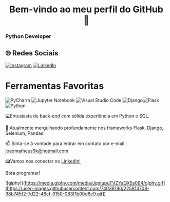 <h1 align="center">Bem-vindo ao meu perfil do GitHub 👋</h1>
<h3>Python Developer</h3>

## 🌐 Redes Sociais
[![Instagram](https://img.shields.io/badge/Instagram-%23E4405F.svg?logo=Instagram&logoColor=white)](https://www.instagram.com/joaomatheuzs/) 
[![LinkedIn](https://img.shields.io/badge/LinkedIn-%230077B5.svg?logo=linkedin&logoColor=white)](https://www.linkedin.com/in/joao-ribeiro-desenvolvedor/) 

# Ferramentas Favoritas
![PyCharm](https://img.shields.io/badge/pycharm-143?style=for-thebadge&logo=pycharm&logoColor=black&color=black&labelColor=green)
![Jupyter Notebook](https://img.shields.io/badge/jupyter-%23FA0F00.svg?style=for-the-badge&logo=jupyter&logoColor=white)
![Visual Studio Code](https://img.shields.io/badge/Visual%20Studio%20Code-0078d7.svg?style=for-the-badge&logo=visual-studio-code&logoColor=white)
![Django](https://img.shields.io/badge/django-%23092E20.svg?style=for-the-badge&logo=django&logoColor=white)![Flask](https://img.shields.io/badge/flask-%23000.svg?style=for-the-badge&logo=flask&logoColor=white)![Python](https://img.shields.io/badge/python-3670A0?style=for-thebadge&logo=python&logoColor=ffdd54)

💻Entusiasta de back-end com sólida experiência em Python e SQL.

🚀 Atualmente mergulhando profundamente nos frameworks Flask, Django, Selenium, Pandas.

📫 Sinta-se à vontade para entrar em contato por e-mail : joaomatheus9k@hotmail.com

📟Vamos nos conectar no [LinkedIn!](https://www.linkedin.com/in/joao-ribeiro-desenvolvedor/)

Bora programar! 

![giphy]([https://media.giphy.com/media/JqmupuTVZYaQX5s094/giphy.gif](https://user-images.githubusercontent.com/74038190/225813708-98b745f2-7d22-48cf-9150-083f1b00d6c9.gif])
